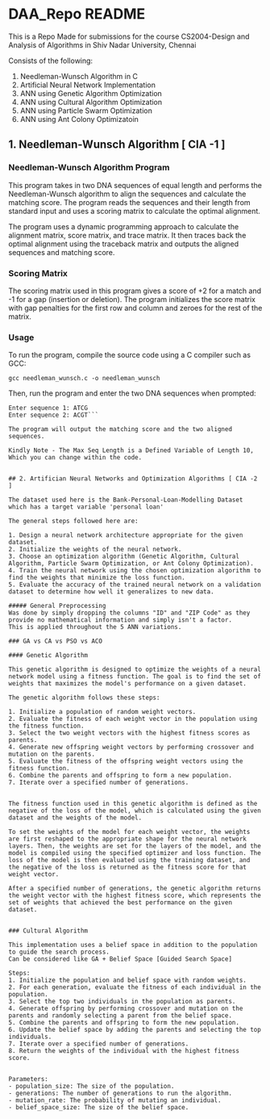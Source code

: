# DAA_Repo README
This is a Repo Made for submissions for the course CS2004-Design and Analysis of Algorithms in Shiv Nadar University, Chennai

Consists of the following:

1. Needleman-Wunsch Algorithm in C
2. Artificial Neural Network Implementation
3. ANN using Genetic Algorithm Optimization
4. ANN using Cultural Algorithm Optimization
5. ANN using Particle Swarm Optimization
6. ANN using Ant Colony Optimizatoin


## 1. Needleman-Wunsch Algorithm [ CIA -1 ]

### Needleman-Wunsch Algorithm Program
This program takes in two DNA sequences of equal length and performs the Needleman-Wunsch algorithm to align the sequences and calculate the matching score. The program reads the sequences and their length from standard input and uses a scoring matrix to calculate the optimal alignment.

The program uses a dynamic programming approach to calculate the alignment matrix, score matrix, and trace matrix. It then traces back the optimal alignment using the traceback matrix and outputs the aligned sequences and matching score.

### Scoring Matrix
The scoring matrix used in this program gives a score of +2 for a match and -1 for a gap (insertion or deletion). The program initializes the score matrix with gap penalties for the first row and column and zeroes for the rest of the matrix.

### Usage
To run the program, compile the source code using a C compiler such as GCC:

```gcc needleman_wunsch.c -o needleman_wunsch```

Then, run the program and enter the two DNA sequences when prompted:
```./needleman_wunsch
Enter sequence 1: ATCG
Enter sequence 2: ACGT```

The program will output the matching score and the two aligned sequences.

Kindly Note - The Max Seq Length is a Defined Variable of Length 10, Which you can change within the code.


## 2. Artifician Neural Networks and Optimization Algorithms [ CIA -2 ]

The dataset used here is the Bank-Personal-Loan-Modelling Dataset which has a target variable 'personal loan'

The general steps followed here are:

1. Design a neural network architecture appropriate for the given dataset.
2. Initialize the weights of the neural network.
3. Choose an optimization algorithm (Genetic Algorithm, Cultural Algorithm, Particle Swarm Optimization, or Ant Colony Optimization).
4. Train the neural network using the chosen optimization algorithm to find the weights that minimize the loss function.
5. Evaluate the accuracy of the trained neural network on a validation dataset to determine how well it generalizes to new data.

##### General Preprocessing
Was done by simply dropping the columns "ID" and "ZIP Code" as they provide no mathematical information and simply isn't a factor.
This is applied throughout the 5 ANN variations.

### GA vs CA vs PSO vs ACO

#### Genetic Algorithm 

This genetic algorithm is designed to optimize the weights of a neural network model using a fitness function. The goal is to find the set of weights that maximizes the model's performance on a given dataset.

The genetic algorithm follows these steps:

1. Initialize a population of random weight vectors.
2. Evaluate the fitness of each weight vector in the population using the fitness function.
3. Select the two weight vectors with the highest fitness scores as parents.
4. Generate new offspring weight vectors by performing crossover and mutation on the parents.
5. Evaluate the fitness of the offspring weight vectors using the fitness function.
6. Combine the parents and offspring to form a new population.
7. Iterate over a specified number of generations.


The fitness function used in this genetic algorithm is defined as the negative of the loss of the model, which is calculated using the given dataset and the weights of the model.

To set the weights of the model for each weight vector, the weights are first reshaped to the appropriate shape for the neural network layers. Then, the weights are set for the layers of the model, and the model is compiled using the specified optimizer and loss function. The loss of the model is then evaluated using the training dataset, and the negative of the loss is returned as the fitness score for that weight vector.

After a specified number of generations, the genetic algorithm returns the weight vector with the highest fitness score, which represents the set of weights that achieved the best performance on the given dataset.


### Cultural Algorithm

This implementation uses a belief space in addition to the population to guide the search process.
Can be considered like GA + Belief Space [Guided Search Space]

Steps:
1. Initialize the population and belief space with random weights.
2. For each generation, evaluate the fitness of each individual in the population.
3. Select the top two individuals in the population as parents.
4. Generate offspring by performing crossover and mutation on the parents and randomly selecting a parent from the belief space.
5. Combine the parents and offspring to form the new population.
6. Update the belief space by adding the parents and selecting the top individuals.
7. Iterate over a specified number of generations.
8. Return the weights of the individual with the highest fitness score.


Parameters:
- population_size: The size of the population.
- generations: The number of generations to run the algorithm.
- mutation_rate: The probability of mutating an individual.
- belief_space_size: The size of the belief space.
